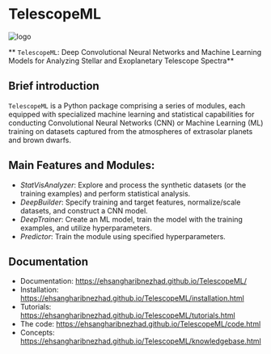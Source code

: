 # TelescopeML

![logo](logo_TelescopeML.png)

** ``TelescopeML``: Deep Convolutional Neural Networks and Machine Learning Models for Analyzing Stellar and Exoplanetary Telescope Spectra**


## Brief introduction

``TelescopeML`` is a Python package comprising a series of modules, each equipped with specialized machine learning and
statistical capabilities for conducting Convolutional Neural Networks (CNN) or Machine Learning (ML) training on
datasets captured from the atmospheres of extrasolar planets and brown dwarfs. 

## Main Features and Modules:

- *StatVisAnalyzer*: Explore and process the synthetic datasets (or the training examples) and perform statistical analysis.
- *DeepBuilder*: Specify training and target features, normalize/scale datasets, and construct a CNN model.
- *DeepTrainer*: Create an ML model, train the model with the training examples, and utilize hyperparameters.
- *Predictor*: Train the module using specified hyperparameters.


## Documentation

- Documentation: https://ehsangharibnezhad.github.io/TelescopeML/
- Installation: https://ehsangharibnezhad.github.io/TelescopeML/installation.html
- Tutorials: https://ehsangharibnezhad.github.io/TelescopeML/tutorials.html
- The code: https://ehsangharibnezhad.github.io/TelescopeML/code.html
- Concepts: https://ehsangharibnezhad.github.io/TelescopeML/knowledgebase.html

